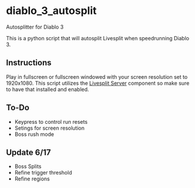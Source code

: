# diablo_3_autosplit
Autosplitter for Diablo 3

This is a python script that will autosplit Livesplit when speedrunning Diablo 3.

## Instructions
Play in fullscreen or fullscreen windowed with your screen resolution set to 1920x1080. This script utilizes the [Livesplit Server](url=https://github.com/LiveSplit/LiveSplit.Server) component so make sure to have that installed and enabled.

## To-Do
- Keypress to control run resets
- Setings for screen resolution
- Boss rush mode

## Update 6/17
- Boss Splits
- Refine trigger threshold
- Refine regions
